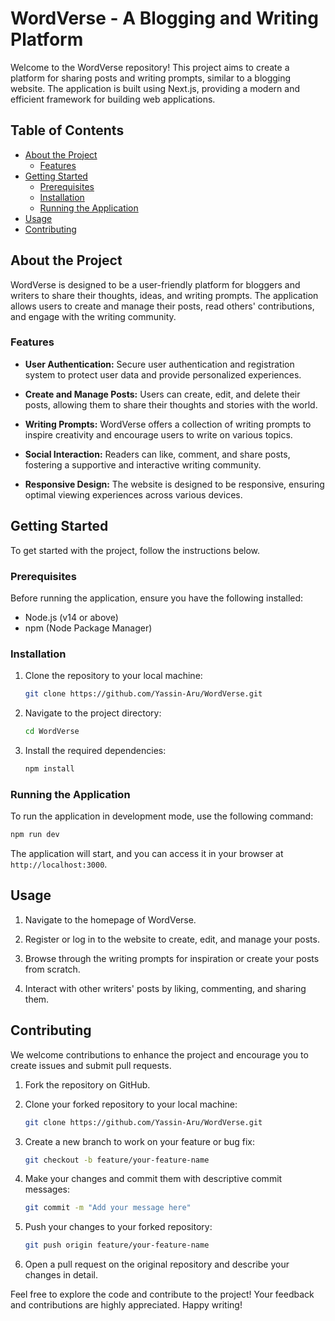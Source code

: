# WordVerse - A Blogging and Writing Platform


Welcome to the WordVerse repository! This project aims to create a platform for sharing posts and writing prompts, similar to a blogging website. The application is built using Next.js, providing a modern and efficient framework for building web applications.

## Table of Contents

- [About the Project](#about-the-project)
  - [Features](#features)
- [Getting Started](#getting-started)
  - [Prerequisites](#prerequisites)
  - [Installation](#installation)
  - [Running the Application](#running-the-application)
- [Usage](#usage)
- [Contributing](#contributing)

## About the Project

WordVerse is designed to be a user-friendly platform for bloggers and writers to share their thoughts, ideas, and writing prompts. The application allows users to create and manage their posts, read others' contributions, and engage with the writing community.

### Features

- **User Authentication:** Secure user authentication and registration system to protect user data and provide personalized experiences.

- **Create and Manage Posts:** Users can create, edit, and delete their posts, allowing them to share their thoughts and stories with the world.

- **Writing Prompts:** WordVerse offers a collection of writing prompts to inspire creativity and encourage users to write on various topics.

- **Social Interaction:** Readers can like, comment, and share posts, fostering a supportive and interactive writing community.

- **Responsive Design:** The website is designed to be responsive, ensuring optimal viewing experiences across various devices.

## Getting Started

To get started with the project, follow the instructions below.

### Prerequisites

Before running the application, ensure you have the following installed:

- Node.js (v14 or above)
- npm (Node Package Manager)

### Installation

1. Clone the repository to your local machine:

   ```bash
   git clone https://github.com/Yassin-Aru/WordVerse.git
   ```

2. Navigate to the project directory:

   ```bash
   cd WordVerse
   ```

3. Install the required dependencies:

   ```bash
   npm install
   ```

### Running the Application

To run the application in development mode, use the following command:

```bash
npm run dev
```

The application will start, and you can access it in your browser at `http://localhost:3000`.

## Usage

1. Navigate to the homepage of WordVerse.

2. Register or log in to the website to create, edit, and manage your posts.

3. Browse through the writing prompts for inspiration or create your posts from scratch.

4. Interact with other writers' posts by liking, commenting, and sharing them.

## Contributing

We welcome contributions to enhance the project and encourage you to create issues and submit pull requests.

1. Fork the repository on GitHub.

2. Clone your forked repository to your local machine:

   ```bash
   git clone https://github.com/Yassin-Aru/WordVerse.git
   ```

3. Create a new branch to work on your feature or bug fix:

   ```bash
   git checkout -b feature/your-feature-name
   ```

4. Make your changes and commit them with descriptive commit messages:

   ```bash
   git commit -m "Add your message here"
   ```

5. Push your changes to your forked repository:

   ```bash
   git push origin feature/your-feature-name
   ```

6. Open a pull request on the original repository and describe your changes in detail.

Feel free to explore the code and contribute to the project! Your feedback and contributions are highly appreciated. Happy writing!
